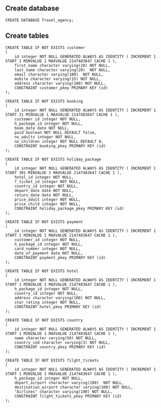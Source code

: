 ## Create database
``` CREATE DATABASE Travel_agency; ```
## Create tables
```
CREATE TABLE IF NOT EXISTS customer
(
    id integer NOT NULL GENERATED ALWAYS AS IDENTITY ( INCREMENT 1 START 1 MINVALUE 1 MAXVALUE 2147483647 CACHE 1 ),
    first_name character varying(20) NOT NULL,
    last_name character varying(20)  NOT NULL,
    email character varying(100)  NOT NULL,
    mobile character varying(15) NOT NULL,
    address character varying(100) NOT NULL,
    CONSTRAINT customer_pkey PRIMARY KEY (id)
);

CREATE TABLE IF NOT EXISTS booking
(
    id integer NOT NULL GENERATED ALWAYS AS IDENTITY ( INCREMENT 1 START 21 MINVALUE 1 MAXVALUE 2147483647 CACHE 1 ),
    customer_id integer NOT NULL,
    h_package_id integer NOT NULL,
    book_date date NOT NULL,
    paid boolean NOT NULL DEFAULT false,
    no_adults integer NOT NULL,
    no_children integer NOT NULL DEFAULT 0,
    CONSTRAINT booking_pkey PRIMARY KEY (id)
);

CREATE TABLE IF NOT EXISTS holiday_package
(
    id integer NOT NULL GENERATED ALWAYS AS IDENTITY ( INCREMENT 1 START 301 MINVALUE 1 MAXVALUE 2147483647 CACHE 1 ),
    hotel_id integer NOT NULL,
    f_ticket_id integer NOT NULL,
    country_id integer NOT NULL,
    depart_date date NOT NULL,
    return_date date NOT NULL,
    price_adult integer NOT NULL,
    price_child integer NOT NULL,
    CONSTRAINT holiday_package_pkey PRIMARY KEY (id)
);

CREATE TABLE IF NOT EXISTS payment
(
    id integer NOT NULL GENERATED ALWAYS AS IDENTITY ( INCREMENT 1 START 1 MINVALUE 1 MAXVALUE 2147483647 CACHE 1 ),
    customer_id integer NOT NULL,
    h_package_id integer NOT NULL,
    card_number integer NOT NULL,
    date_of_payment date NOT NULL,
    CONSTRAINT payment_pkey PRIMARY KEY (id)
);

CREATE TABLE IF NOT EXISTS hotel
(
    id integer NOT NULL GENERATED ALWAYS AS IDENTITY ( INCREMENT 1 START 1 MINVALUE 1 MAXVALUE 2147483647 CACHE 1 ),
    h_package_id integer NOT NULL,
    country_id integer NOT NULL,
    address character varying(100) NOT NULL,
    star_rating integer NOT NULL,
    CONSTRAINT hotel_pkey PRIMARY KEY (id)
);

CREATE TABLE IF NOT EXISTS country
(
    id integer NOT NULL GENERATED ALWAYS AS IDENTITY ( INCREMENT 1 START 1 MINVALUE 1 MAXVALUE 2147483647 CACHE 1 ),
    name character varying(50) NOT NULL,
    country_cod character varying(3) NOT NULL,
    CONSTRAINT country_pkey PRIMARY KEY (id)
);

CREATE TABLE IF NOT EXISTS filght_tickets
(
    id integer NOT NULL GENERATED ALWAYS AS IDENTITY ( INCREMENT 1 START 1 MINVALUE 1 MAXVALUE 2147483647 CACHE 1 ),
    h_package_id integer NOT NULL,
    depart_airport character varying(100)  NOT NULL,
    destination_airport character varying(100) NOT NULL,
    "Airlines" character varying(100) NOT NULL,
    CONSTRAINT filght_tickets_pkey PRIMARY KEY (id)
);
```
